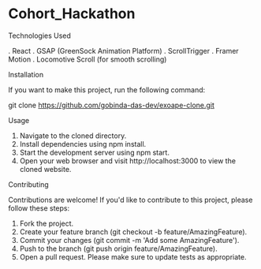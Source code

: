 # Cohort_Hackathon

Technologies Used

. React
. GSAP (GreenSock Animation Platform)
. ScrollTrigger
. Framer Motion
. Locomotive Scroll (for smooth scrolling)

 Installation

If you want to make this project, run the following command:

git clone https://github.com/gobinda-das-dev/exoape-clone.git

Usage

1. Navigate to the cloned directory.
2. Install dependencies using npm install.
3. Start the development server using npm start.
4. Open your web browser and visit http://localhost:3000 to view the cloned website.

Contributing

Contributions are welcome! If you'd like to contribute to this project, please follow these steps:

1. Fork the project.
2. Create your feature branch (git checkout -b feature/AmazingFeature).
3. Commit your changes (git commit -m 'Add some AmazingFeature').
4. Push to the branch (git push origin feature/AmazingFeature).
5. Open a pull request.
Please make sure to update tests as appropriate.
